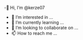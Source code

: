 -👋 Hi, I’m @kerze07
- 👀 I’m interested in ...
- 🌱 I’m currently learning ...
- 💞️ I’m looking to collaborate on ...
- 📫 How to reach me ...

<!---
kerze07/kerze07 is a ✨ special ✨ repository because its `README.md` (this file) appears on your GitHub profile.
You can click the Preview link to take a look at your changes.
---
